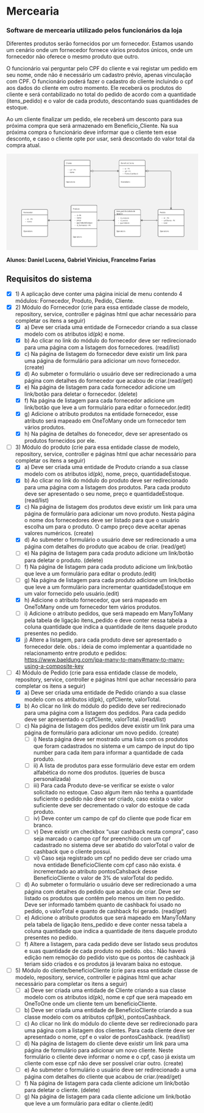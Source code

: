 # Mercearia
### Software de mercearia utilizado pelos funcionários da loja

Diferentes produtos serão fornecidos por um fornecedor. Estamos usando um cenário onde um fornecedor fornece vários produtos únicos, onde um fornecedor não oferece o mesmo produto que outro.

O funcionário vai perguntar pelo CPF do cliente e vai registar um pedido em seu nome, onde não é necessário um cadastro prévio, apenas vinculação com CPF. O funcionário poderá fazer o cadastro do cliente incluindo o cpf aos dados do cliente em outro momento.  Ele receberá os produtos do cliente e será contabilizado no total do pedido de acordo com a quantidade (itens_pedido) e o valor de cada produto, descontando suas quantidades de estoque.

Ao um cliente finalizar um pedido, ele receberá um desconto para sua próxima compra que será armazenado em Beneficio_Cliente. Na sua próxima compra o funcionário deve informar que o cliente tem esse desconto, e caso o cliente opte por usar, será descontado do valor total da compra atual.

![plot](./modelagem.jpg)

**Alunos: Daniel Lucena, Gabriel Vinicius, Francelmo Farias**

## Requisitos do sistema

- [x] 1\) A aplicação deve conter uma página inicial de menu contendo 4 módulos: Fornecedor, Produto, Pedido, Cliente. 
- [x] 2\) Módulo do Fornecedor (crie para essa entidade classe de modelo, repository, service, controller e páginas html que achar necessário para completar os itens a seguir) 
    - [x] a\) Deve ser criada uma entidade de Fornecedor criando a sua classe modelo com os atributos id(pk) e nome. 
    - [x] b\) Ao clicar no link do módulo do fornecedor deve ser redirecionado para uma página com a listagem dos fornecedores. (read/list)
    - [x] c\) Na página de listagem do fornecedor deve existir um link para uma página de formulário para adicionar um novo fornecedor.(create)
    - [x] d\) Ao submeter o formulário o usuário deve ser redirecionado a uma página com detalhes do fornecedor que acabou de criar.(read/get)
    - [x] e\) Na página de listagem para cada fornecedor adicione um link/botão para deletar o fornecedor. (delete)
    - [x] f\) Na página de listagem para cada fornecedor adicione um link/botão que leve a um formulário para editar o fornecedor.(edit)
    - [x] g\) Adicione o atributo produtos na entidade fornecedor, esse atributo será mapeado em OneToMany onde um fornecedor tem vários produtos.
    - [x] h\) Na página de detalhes do fonecedor, deve ser apresentado os produtos fornecidos por ele.
- [ ] 3\) Módulo do produto  (crie para essa entidade classe de modelo, repository, service, controller e páginas html que achar necessário para completar os itens a seguir) 
    - [x] a\) Deve ser criada uma entidade de Produto criando a sua classe modelo com os atributos id(pk), nome, preço, quantidadeEstoque.
    - [x] b\) Ao clicar no link do módulo do produto deve ser redirecionado para uma página com a listagem dos produtos. Para cada produto deve ser apresentado o seu nome, preço e quantidadeEstoque. (read/list)
    - [x] c\) Na página de listagem dos produtos  deve existir um link para uma página de formulário para adicionar um novo produto. Nesta página o nome dos fornecedores deve ser listado para que o usuário escolha um para o produto. O campo preço deve aceitar apenas valores numéricos. (create)
    - [x] d\) Ao submeter o formulário o usuário deve ser redirecionado a uma página com detalhes do produto que acabou de criar. (read/get)
    - [ ] e\) Na página de listagem para cada produto adicione um link/botão para deletar o produto. (delete)
    - [ ] f\) Na página de listagem para cada produto adicione um link/botão que leve a um formulário para editar o produto.(edit)
    - [ ] g\) Na página de listagem para cada produto adicione um link/botão que leve a um formulário para incrementar quantidadeEstoque em um valor fornecido pelo usuário.(edit)
    - [x] h\) Adicione o atributo fornecedor, que será mapeado em OneToMany onde um fornecedor tem vários produtos.
    - [ ] i\) Adicione o atributo pedidos, que será mapeado em ManyToMany pela tabela de ligação itens_pedido e deve conter nessa tabela a coluna quantidade que indica a quantidade de itens daquele produto presentes no pedido.
    - [x] j\) Altere a listagem, para cada produto deve ser apresentado o fornecedor dele.
    obs.: ideia de como implementar a quantidade no relacionamento entre produto e pedidos: https://www.baeldung.com/jpa-many-to-many#many-to-many-using-a-composite-key
- [ ] 4\) Módulo de Pedido (crie para essa entidade classe de modelo, repository, service, controller e páginas html que achar necessário para completar os itens a seguir) 
    - [x] a\) Deve ser criada uma entidade de Pedido criando a sua classe modelo com os atributos id(pk), cpfCliente, valorTotal.
    - [x] b\) Ao clicar no link do módulo do pedido deve ser redirecionado para uma página com a listagem dos pedidos. Para cada pedido deve ser apresentado o cpfCliente, valorTotal. (read/list)
    - [ ] c\) Na página de listagem dos pedidos deve existir um link para uma página de formulário para adicionar um novo pedido. (create)
        - [ ] i\) Nesta página  deve ser mostrado uma lista com  os produtos que foram cadastrados no sistema e um campo de input do tipo number para cada item para informar a quantidade de cada produto.
        - [ ] ii\) A lista de produtos para esse formulário deve estar em ordem alfabética do nome dos produtos. (queries de busca personalizada)
        - [ ] iii\) Para cada Produto deve-se verificar se existe o valor solicitado no estoque. Caso algum item não tenha a quantidade suficiente o pedido não deve ser criado, caso exista o valor suficiente deve ser decrementado o valor do estoque de cada produto.
        - [ ] iv\) Deve conter um campo de cpf do cliente que pode ficar em branco.
        - [ ] v\) Deve existir um checkbox “usar cashback nesta compra”, caso seja marcado o campo cpf for preenchido com um cpf cadastrado no sistema deve ser abatido do valorTotal o valor de cashback que o cliente possui.
        - [ ] vi\) Caso seja registrado um cpf no pedido deve ser criado uma nova entidade BeneficioCliente com cpf caso não exista. é incrementado ao atributo pontosCahsback  desse BeneficioCliente o valor de 3% de valorTotal do pedido.
    - [ ] d\) Ao submeter o formulário o usuário deve ser redirecionado a uma página com detalhes do pedido que acabou de criar. Deve ser listado os produtos que contêm pelo menos um item no pedido. Deve ser informado também quanto de cashback foi usado no pedido, o valorTotal e quanto de cashback foi gerado. (read/get)
    - [ ] e\) Adicione o atributo produtos que será mapeado em ManyToMany pela tabela de ligação itens_pedido e deve conter nessa tabela a coluna quantidade que indica a quantidade de itens daquele produto presentes no pedido.
    - [ ] f\) Altere a listagem, para cada pedido deve ser listado seus produtos e suas quantidade de cada produto no pedido.
obs.: Não haverá edição nem remoção do pedido visto que os pontos de cashback já teriam sido criados e os produtos já levaram baixa no estoque.
- [ ] 5\) Módulo do cliente/beneficioCliente  (crie para essa entidade classe de modelo, repository, service, controller e páginas html que achar necessário para completar os itens a seguir) 
    - [ ] a\) Deve ser criada uma entidade de Cliente criando a sua classe modelo com os atributos id(pk), nome e cpf que será mapeado em OneToOne onde um cliente tem um beneficioCliente.
    - [ ] b\) Deve ser criada uma entidade de BeneficioCliente criando a sua classe modelo com os atributos cpf(pk), pontosCashback.
    - [ ] c\) Ao clicar no link do módulo do cliente deve ser redirecionado para uma página com a listagem dos clientes. Para cada cliente deve ser apresentado o nome, cpf e o valor de pontosCashback. (read/list)
    - [ ] d\) Na página de listagem do cliente deve existir um link para uma página de formulário para adicionar um novo cliente. Neste formulário o cliente deve informar o nome e o cpf, caso já exista um cliente com esse cpf não deve ser possível criar outro. (create)
    - [ ] e\) Ao submeter o formulário o usuário deve ser redirecionado a uma página com detalhes do cliente que acabou de criar.(read/get)
    - [ ] f\) Na página de listagem para cada cliente adicione um link/botão para deletar o cliente. (delete)
    - [ ] g\) Na página de listagem para cada cliente adicione um link/botão que leve a um formulário para editar o cliente.(edit)

